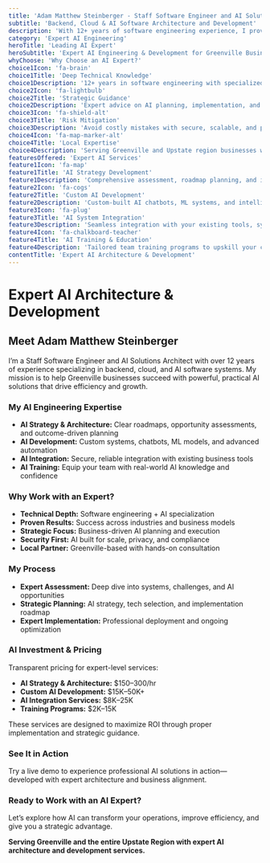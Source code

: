 ```yaml
---
title: 'Adam Matthew Steinberger - Staff Software Engineer and AI Solutions Architect'
subtitle: 'Backend, Cloud & AI Software Architecture and Development'
description: 'With 12+ years of software engineering experience, I provide expert AI engineering, development, and integration services for Greenville businesses. Specialized in backend, cloud, and AI software architecture.'
category: 'Expert AI Engineering'
heroTitle: 'Leading AI Expert'
heroSubtitle: 'Expert AI Engineering & Development for Greenville Businesses'
whyChoose: 'Why Choose an AI Expert?'
choice1Icon: 'fa-brain'
choice1Title: 'Deep Technical Knowledge'
choice1Description: '12+ years in software engineering with specialized experience in AI systems and architectures'
choice2Icon: 'fa-lightbulb'
choice2Title: 'Strategic Guidance'
choice2Description: 'Expert advice on AI planning, implementation, and ROI optimization'
choice3Icon: 'fa-shield-alt'
choice3Title: 'Risk Mitigation'
choice3Description: 'Avoid costly mistakes with secure, scalable, and properly designed AI systems'
choice4Icon: 'fa-map-marker-alt'
choice4Title: 'Local Expertise'
choice4Description: 'Serving Greenville and Upstate region businesses with hands-on support'
featuresOffered: 'Expert AI Services'
feature1Icon: 'fa-map'
feature1Title: 'AI Strategy Development'
feature1Description: 'Comprehensive assessment, roadmap planning, and implementation strategy for your AI goals'
feature2Icon: 'fa-cogs'
feature2Title: 'Custom AI Development'
feature2Description: 'Custom-built AI chatbots, ML systems, and intelligent tools for your specific business needs'
feature3Icon: 'fa-plug'
feature3Title: 'AI System Integration'
feature3Description: 'Seamless integration with your existing tools, systems, and infrastructure'
feature4Icon: 'fa-chalkboard-teacher'
feature4Title: 'AI Training & Education'
feature4Description: 'Tailored team training programs to upskill your company on AI technologies and applications'
contentTitle: 'Expert AI Architecture & Development'
---
```


# Expert AI Architecture & Development

## Meet Adam Matthew Steinberger

I’m a Staff Software Engineer and AI Solutions Architect with over 12 years of experience specializing in backend, cloud, and AI software systems. My mission is to help Greenville businesses succeed with powerful, practical AI solutions that drive efficiency and growth.

### My AI Engineering Expertise

- **AI Strategy & Architecture:** Clear roadmaps, opportunity assessments, and outcome-driven planning
- **AI Development:** Custom systems, chatbots, ML models, and advanced automation
- **AI Integration:** Secure, reliable integration with existing business tools
- **AI Training:** Equip your team with real-world AI knowledge and confidence

### Why Work with an Expert?

- **Technical Depth:** Software engineering + AI specialization
- **Proven Results:** Success across industries and business models
- **Strategic Focus:** Business-driven AI planning and execution
- **Security First:** AI built for scale, privacy, and compliance
- **Local Partner:** Greenville-based with hands-on consultation

### My Process

- **Expert Assessment:** Deep dive into systems, challenges, and AI opportunities
- **Strategic Planning:** AI strategy, tech selection, and implementation roadmap
- **Expert Implementation:** Professional deployment and ongoing optimization

### AI Investment & Pricing

Transparent pricing for expert-level services:

- **AI Strategy & Architecture:** $150–300/hr
- **Custom AI Development:** $15K–50K+
- **AI Integration Services:** $8K–25K
- **Training Programs:** $2K–15K

These services are designed to maximize ROI through proper implementation and strategic guidance.

### See It in Action

Try a live demo to experience professional AI solutions in action—developed with expert architecture and business alignment.

### Ready to Work with an AI Expert?

Let’s explore how AI can transform your operations, improve efficiency, and give you a strategic advantage.

**Serving Greenville and the entire Upstate Region with expert AI architecture and development services.**

